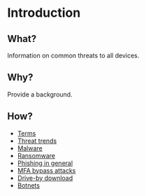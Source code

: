 # Introduction

## What?

Information on common threats to all devices.

## Why?

Provide a background.

## How?

* [Terms](terms.md)
* [Threat trends](trends.md)
* [Malware](malware.md)
* [Ransomware](ransomware.md)
* [Phishing in general](phishing.md)
* [MFA bypass attacks](mfa.md)
* [Drive-by download](drive-by.md)
* [Botnets](botnets.md)
